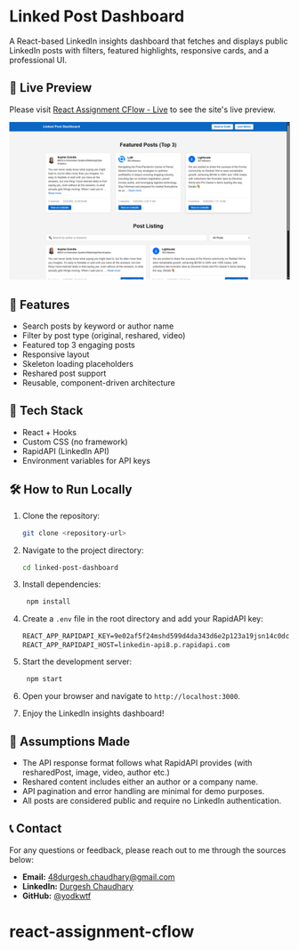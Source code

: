 # Linked Post Dashboard

A React-based LinkedIn insights dashboard that fetches and displays public LinkedIn posts with filters, featured highlights, responsive cards, and a professional UI.

## 📸 Live Preview

Please visit [React Assignment CFlow - Live](https://dummy.netlify.app) to see the site's live preview.

![Linked Post Dashboard](./public/cover.png)

## 🚀 Features

- Search posts by keyword or author name
- Filter by post type (original, reshared, video)
- Featured top 3 engaging posts
- Responsive layout
- Skeleton loading placeholders
- Reshared post support
- Reusable, component-driven architecture

## 🧪 Tech Stack

- React + Hooks
- Custom CSS (no framework)
- RapidAPI (LinkedIn API)
- Environment variables for API keys

## 🛠 How to Run Locally

1. Clone the repository:

   ```bash
   git clone <repository-url>
   ```

2. Navigate to the project directory:

   ```bash
   cd linked-post-dashboard
   ```

3. Install dependencies:

   ```bash
    npm install
   ```

4. Create a `.env` file in the root directory and add your RapidAPI key:

   ```.env
   REACT_APP_RAPIDAPI_KEY=9e02af5f24mshd599d4da343d6e2p123a19jsn14c0dc1e3577
   REACT_APP_RAPIDAPI_HOST=linkedin-api8.p.rapidapi.com
   ```

5. Start the development server:

   ```bash
    npm start
   ```

6. Open your browser and navigate to `http://localhost:3000`.
7. Enjoy the LinkedIn insights dashboard!

## 🧠 Assumptions Made

- The API response format follows what RapidAPI provides (with resharedPost, image, video, author etc.)
- Reshared content includes either an author or a company name.
- API pagination and error handling are minimal for demo purposes.
- All posts are considered public and require no LinkedIn authentication.

## 📞 Contact

For any questions or feedback, please reach out to me through the sources below:

- **Email:** [48durgesh.chaudhary@gmail.com](mailto:48durgesh.chaudhary@gmail.com)
- **LinkedIn:** [Durgesh Chaudhary](https://www.linkedin.com/in/durgesh-chaudhary/)
- **GitHub:** [@yodkwtf](https://github.com/yodkwtf)
# react-assignment-cflow
